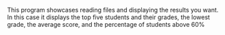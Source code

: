 This program showcases reading files and displaying the results you want. In this case it displays the top five students and their grades, the lowest grade, the average score, and the percentage of students above 60% 
